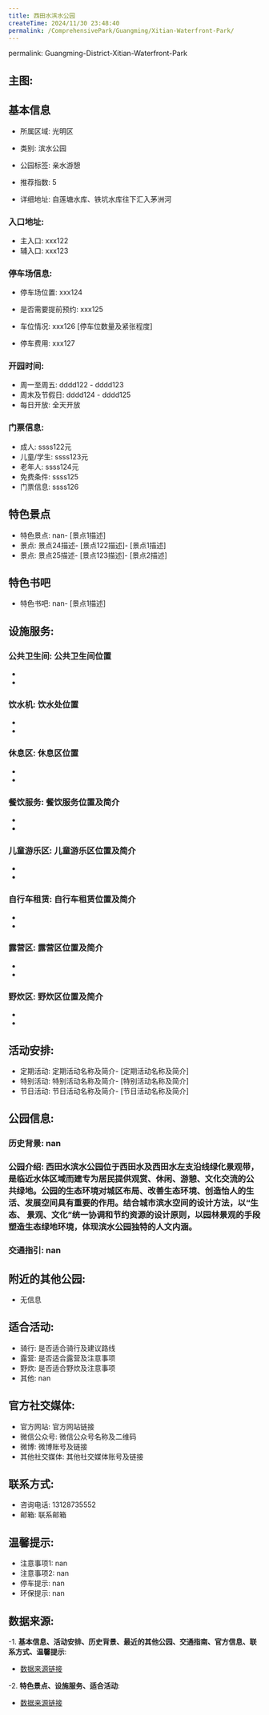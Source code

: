 ```yaml
---
title: 西田水滨水公园
createTime: 2024/11/30 23:48:40
permalink: /ComprehensivePark/Guangming/Xitian-Waterfront-Park/
---
```

permalink: Guangming-District-Xitian-Waterfront-Park
<!-- ## 游玩路径: -->

## 主图:
<ImageCard
image="https://cgj.sz.gov.cn/img/4/4005/4005892/10775075.jpg"
title= "西田水滨水公园"
description= "西田水滨水公园位于西田水及西田水左支沿线绿化景观带，是临近水体区域而建专为居民提供观赏、休闲、游憩、文化交流的公共绿地。公园的生态环境对城区布局、改善生态环境、"
date="2024/11/30"
href="/"
author="深圳公园"
/>

## 基本信息

- 所属区域: 光明区

- 类别: 滨水公园

- 公园标签: 亲水游憩

- 推荐指数: 5

- 详细地址: 自莲塘水库、铁坑水库往下汇入茅洲河

### 入口地址:
- 主入口: xxx122
- 辅入口: xxx123
### 停车场信息:
- 停车场位置: xxx124

- 是否需要提前预约: xxx125

- 车位情况: xxx126 [停车位数量及紧张程度]

- 停车费用: xxx127

### 开园时间:
- 周一至周五: dddd122 - dddd123
- 周末及节假日: dddd124 - dddd125
- 每日开放: 全天开放

### 门票信息:
- 成人: ssss122元
- 儿童/学生: ssss123元
- 老年人: ssss124元
- 免费条件: ssss125
- 门票信息: ssss126
## 特色景点
- 特色景点: nan- [景点1描述]
- 景点: 景点24描述- [景点122描述]- [景点1描述]
- 景点: 景点25描述- [景点123描述]- [景点2描述]
## 特色书吧
- 特色书吧: nan- [景点1描述]
## 设施服务:
### 公共卫生间: 公共卫生间位置
- 
- 
### 饮水机: 饮水处位置
- 
- 
### 休息区: 休息区位置
- 
- 
### 餐饮服务: 餐饮服务位置及简介
- 
- 
### 儿童游乐区: 儿童游乐区位置及简介
- 
- 
### 自行车租赁: 自行车租赁位置及简介
- 
- 
### 露营区: 露营区位置及简介
- 
- 
### 野炊区: 野炊区位置及简介

- 
- 
## 活动安排:
- 定期活动: 定期活动名称及简介- [定期活动名称及简介]
- 特别活动: 特别活动名称及简介- [特别活动名称及简介]
- 节日活动: 节日活动名称及简介- [节日活动名称及简介]
## 公园信息:
### 历史背景: nan
### 公园介绍: 西田水滨水公园位于西田水及西田水左支沿线绿化景观带，是临近水体区域而建专为居民提供观赏、休闲、游憩、文化交流的公共绿地。公园的生态环境对城区布局、改善生态环境、创造怡人的生活、发展空间具有重要的作用。结合城市滨水空间的设计方法，以“生态、 景观、文化”统一协调和节约资源的设计原则，以园林景观的手段塑造生态绿地环境，体现滨水公园独特的人文内涵。
### 交通指引: nan

## 附近的其他公园:
- 无信息

## 适合活动:
- 骑行: 是否适合骑行及建议路线
- 露营: 是否适合露营及注意事项
- 野炊: 是否适合野炊及注意事项
- 其他: nan

## 官方社交媒体:
- 官方网站: 官方网站链接
- 微信公众号: 微信公众号名称及二维码
- 微博: 微博账号及链接
- 其他社交媒体: 其他社交媒体账号及链接

## 联系方式:
- 咨询电话: 13128735552
- 邮箱: 联系邮箱

## 温馨提示:
- 注意事项1: nan
- 注意事项2: nan
- 停车提示: nan
- 环保提示: nan

## 数据来源:
-1. **基本信息、活动安排、历史背景、最近的其他公园、交通指南、官方信息、联系方式、温馨提示**:
- [数据来源链接](https://cgj.sz.gov.cn/xsmh/gysz/csgy/content/post_10775075.html)

-2. **特色景点、设施服务、适合活动**:
- [数据来源链接](https://cgj.sz.gov.cn/xsmh/gysz/csgy/content/post_10775075.html)

